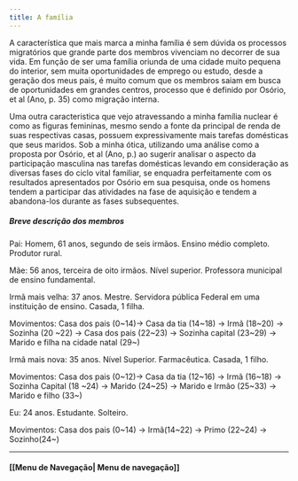 ```yaml
---
title: A família
---
```


A característica que mais marca a minha família é sem dúvida os processos migratórios que grande parte dos membros vivenciam no decorrer de sua vida. Em função de ser uma família oriunda de uma cidade muito pequena do interior, sem muita oportunidades de emprego ou estudo, desde a geração dos meus pais, é muito comum que os membros saiam em busca de oportunidades em grandes centros, processo que é definido por Osório, et al (Ano, p. 35) como migração interna.

Uma outra caracteristica que vejo atravessando a minha família nuclear é como as figuras femininas, mesmo sendo a fonte da principal de renda de suas respectivas casas, possuem expressivamente mais tarefas domésticas que seus maridos. Sob a minha ótica, utilizando uma análise como a proposta por Osório, et al (Ano, p.) ao sugerir analisar o aspecto da participação masculina nas tarefas domésticas levando em consideração as diversas fases do ciclo vital familiar, se enquadra perfeitamente com os resultados apresentados por Osório em sua pesquisa, onde os homens tendem a participar das atividades na fase de aquisição e tendem a abandona-los durante as fases subsequentes.  

##### Breve descrição dos membros

Pai: Homem, 61 anos, segundo de seis irmãos. Ensino médio completo. Produtor rural.

Mãe: 56 anos, terceira de oito irmãos. Nível superior. Professora municipal de ensino fundamental.

Irmã mais velha: 37 anos. Mestre. Servidora pública Federal em uma instituição de ensino. Casada, 1 filha.

Movimentos: Casa dos pais (0~14)-> Casa da tia (14~18) -> Irmã (18~20) -> Sozinha (20 ~22) -> Casa dos pais (22~23) -> Sozinha capital (23~29) -> Marido e filha na cidade natal (29~) 

Irmã mais nova: 35 anos. Nível Superior. Farmacêutica. Casada, 1 filho.

Movimentos: Casa dos pais (0~12)-> Casa da tia (12~16) -> Irmã (16~18) -> Sozinha Capital (18 ~24) -> Marido (24~25) -> Marido e Irmão (25~33) -> Marido e filho (33~) 

Eu: 24 anos. Estudante. Solteiro.

Movimentos: Casa dos pais (0~14) -> Irmã(14~22) -> Primo (22~24) -> Sozinho(24~)


----------------------

#### [[Menu de Navegação| Menu de navegação]]	